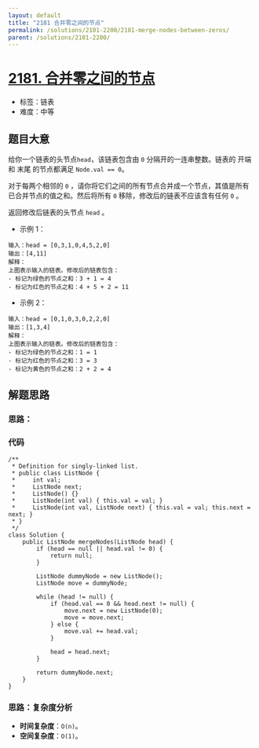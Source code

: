 ```yaml
---
layout: default
title: "2181 合并零之间的节点"
permalink: /solutions/2101-2200/2181-merge-nodes-between-zeros/
parent: /solutions/2101-2200/
---
```


# [2181. 合并零之间的节点](https://leetcode.cn/problems/merge-nodes-in-between-zeros/description/)

- 标签：链表
- 难度：中等

## 题目大意

给你一个链表的头节点`head`，该链表包含由 `0` 分隔开的一连串整数。链表的 开端 和 末尾 的节点都满足 `Node.val == 0`。

对于每两个相邻的 `0` ，请你将它们之间的所有节点合并成一个节点，其值是所有已合并节点的值之和。然后将所有 `0`
移除，修改后的链表不应该含有任何 `0` 。

返回修改后链表的头节点 `head` 。

- 示例 1：

```
输入：head = [0,3,1,0,4,5,2,0]
输出：[4,11]
解释：
上图表示输入的链表。修改后的链表包含：
- 标记为绿色的节点之和：3 + 1 = 4
- 标记为红色的节点之和：4 + 5 + 2 = 11
```

- 示例 2：

```
输入：head = [0,1,0,3,0,2,2,0]
输出：[1,3,4]
解释：
上图表示输入的链表。修改后的链表包含：
- 标记为绿色的节点之和：1 = 1
- 标记为红色的节点之和：3 = 3
- 标记为黄色的节点之和：2 + 2 = 4
```

## 解题思路

### 思路：

### 代码

```java[]
/**
 * Definition for singly-linked list.
 * public class ListNode {
 *     int val;
 *     ListNode next;
 *     ListNode() {}
 *     ListNode(int val) { this.val = val; }
 *     ListNode(int val, ListNode next) { this.val = val; this.next = next; }
 * }
 */
class Solution {
    public ListNode mergeNodes(ListNode head) {
        if (head == null || head.val != 0) {
            return null;
        }

        ListNode dummyNode = new ListNode();
        ListNode move = dummyNode;

        while (head != null) {
            if (head.val == 0 && head.next != null) {
                move.next = new ListNode(0);
                move = move.next;
            } else {
                move.val += head.val;
            }

            head = head.next;
        }

        return dummyNode.next;
    }
}
```

### 思路：复杂度分析

- **时间复杂度**：`O(n)`。
- **空间复杂度**：`O(1)`。
